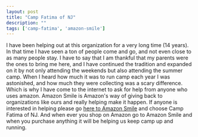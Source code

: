 ```yaml
---
layout: post
title: "Camp Fatima of NJ"
description: ""
tags: ['camp-fatima', 'amazon-smile']
---
```


I have been helping out at this organization for a very long time (14 years). In
that time I have seen a ton of people come and go, and not even close to as many
people stay. I have to say that I am thankful that my parents were the ones to
bring me here, and I have continued the tradition and expanded on it by not only
attending the weekends but also attending the summer camp. When I heard how much
it was to run camp each year I was astonished, and how much they were collecting
was a scary difference. Which is why I have come to the internet to ask for help
from anyone who uses amazon. Amazon Smile is Amazon's way of giving back to
organizations like ours and really helping make it happen. If anyone is
interested in helping please go
<a href="http://smile.amazon.com/gp/charity/about.html/ref=smi_se_uds_learn_saas">here to Amazon Smile</a>
and choose Camp Fatima of NJ. And when ever you shop on Amazon go to Amazon
Smile and when you purchase anything it will be helping us keep camp
up and running.
